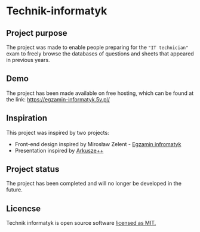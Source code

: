 # Technik-informatyk

## Project purpose

The project was made to enable people preparing for the `"IT technician"` exam to freely browse the databases of questions and sheets that appeared in previous years.

## Demo
The project has been made available on free hosting, which can be found at the link: https://egzamin-informatyk.5v.pl/

## Inspiration
This project was inspired by two projects:
- Front-end design inspired by Mirosław Zelent - [Egzamin infromatyk](https://egzamin-informatyk.pl/)
- Presentation inspired by [Arkusze++](http://arkuszepp.pl/)

## Project status
The project has been completed and will no longer be developed in the future.

## Licencse

Technik informatyk is open source software [licensed as MIT.](https://github.com/KoTubA/Technik-informatyk/blob/master/LICENSE)
